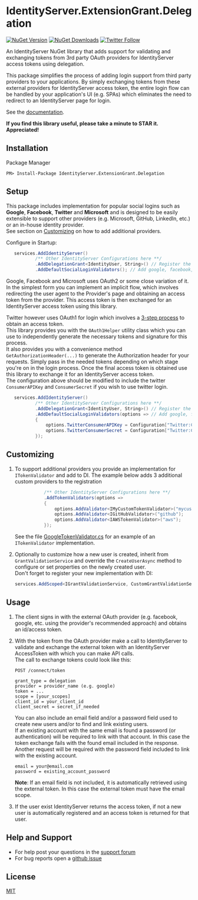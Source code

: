 # IdentityServer.ExtensionGrant.Delegation
[![NuGet Version](https://img.shields.io/nuget/v/IdentityServer.ExtensionGrant.Delegation)](https://www.nuget.org/packages/IdentityServer.ExtensionGrant.Delegation)
[![NuGet Downloads](https://img.shields.io/nuget/dt/IdentityServer.ExtensionGrant.Delegation)](https://www.nuget.org/packages/IdentityServer.ExtensionGrant.Delegation)
[![Twitter Follow](https://img.shields.io/twitter/follow/kommand?style=social)](https://twitter.com/kommand)

An IdentityServer NuGet library that adds support for validating and exchanging tokens from 3rd party OAuth providers for IdentityServer access tokens using delegation.

This package simplifies the process of adding login support from third party providers to your applications. By simply exchanging tokens from these external providers for IdentityServer access token, the entire login flow can be handled by your application's UI (e.g. SPAs) which eliminates the need to redirect to an IdentityServer page for login.

See the [documentation](https://docs.duendesoftware.com/identityserver/v6/tokens/extension_grants).

**If you find this library useful, please take a minute to STAR it. Appreciated!**

## Installation

Package Manager
```
PM> Install-Package IdentityServer.ExtensionGrant.Delegation
```

## Setup

This package includes implementation for popular social logins such as **Google**, **Facebook**, **Twitter** and **Microsoft** and is designed to be easily extensible to support other providers (e.g. Microsoft, GitHub, LinkedIn, etc.) or an in-house identity provider.  
See section on [Customizing](#customizing) on how to add additional providers.

Configure in Startup:
```csharp
   services.AddIdentityServer()
           /** Other IdentityServer Configurations here **/
           .AddDelegationGrant<IdentityUser, String>() // Register the extension grant 
           .AddDefaultSocialLoginValidators(); // Add google, facebook, twitter, microsoft login support
```

Google, Facebook and Microsoft uses OAuth2 or some close variation of it. In the simplest form you can implement an implicit flow, which involves redirecting the user agent to the Provider's page and obtaining an access token from the provider. This access token is then exchanged for an IdentityServer access token using this library.  

Twitter however uses OAuth1 for login which involves a [3-step process](https://developer.twitter.com/en/docs/twitter-for-websites/log-in-with-twitter/guides/implementing-sign-in-with-twitter) to obtain an access token.  
This library provides you with the `OAuth1Helper` utility class which you can use to independently generate the necessary tokens and signature for this process.  
It also provides you with a convenience method `GetAuthorizationHeader(...)` to generate the Authorization header for your requests. Simply pass in the needed tokens depending on which stage you're on in the login process.
Once the final access token is obtained use this library to exchange it for an IdentityServer access token.  
The configuration above should be modified to include the twitter `ConsumerAPIKey` and `ConsumerSecret` if you wish to use twitter login.
```csharp
   services.AddIdentityServer()
           /** Other IdentityServer Configurations here **/
           .AddDelegationGrant<IdentityUser, String>() // Register the extension grant 
           .AddDefaultSocialLoginValidators(options => // Add google, facebook, twitter, microsoft login support
           {
               options.TwitterConsumerAPIKey = Configuration["Twitter:ConsumerAPIKey"];
               options.TwitterConsumerSecret = Configuration["Twitter:ConsumerSecret"];
           });
```

## Customizing

1. To support additional providers you provide an implementation for `ITokenValidator` and add to DI. The example below adds 3 additional custom providers to the registration

    ```csharp
               /** Other IdentityServer Configurations here **/
               .AddTokenValidators(options =>
               {
                   options.AddValidator<IMyCustomTokenValidator>("mycustom"); // Adds a custom provider
                   options.AddValidator<IGitHubValidator>("github");          // Adds a github provider
                   options.AddValidator<IAWSTokenValidator>("aws");           // Adds Amazon Web Services
               });
    ```

    See the file [GoogleTokenValidator.cs](https://github.com/emonney/IdentityServer.ExtensionGrant.Delegation/blob/master/IdentityServer.ExtensionGrant.Delegation/TokenValidators/GoogleTokenValidator.cs) for an example of an `ITokenValidator` implementation.

2. Optionally to customize how a new user is created, inherit from `GrantValidationService` and override the `CreateUserAsync` method to configure or set properties on the newly created user.  
Don't forget to register your new implementation with DI:
    ```csharp
    services.AddScoped<IGrantValidationService, CustomGrantValidationService>();
    ```

## Usage
1. The client signs in with the external OAuth provider (e.g. facebook, google, etc. using the provider's recommended approach) and obtains an id/access token.
2. With the token from the OAuth provider make a call to IdentityServer to validate and exchange the external token with an IdentityServer AccessToken with which you can make API calls.  
The call to exchange tokens could look like this:
    ```
    POST /connect/token

    grant_type = delegation 
    provider = provider_name (e.g. google) 
    token = ...
    scope = [your_scopes]
    client_id = your_client_id
    client_secret = secret_if_needed
    ```

    You can also include an email field and/or a password field used to create new users and/or to find and link existing users.  
    If an existing account with the same email is found a password (or authentication) will be required to link with that account. In this case the token exchange fails with the found email included in the response. Another request will be required with the password field included to link with the existing account.
    ```
    email = your@email.com
    password = existing_account_password
    ```

    **Note**: If an email field is not included, it is automatically retrieved using the external token. In this case the external token must have the email scope.
3. If the user exist IdentityServer returns the access token, if not a new user is automatically registered and an access token is returned for that user.

## Help and Support
*	For help post your questions in the [support forum](https://www.ebenmonney.com/forum/forum/programming-support)
*	For bug reports open a [github issue](https://github.com/emonney/IdentityServer.ExtensionGrant.Delegation/issues)

## License
 [MIT](https://github.com/emonney/IdentityServer.ExtensionGrant.Delegation/blob/master/LICENSE)